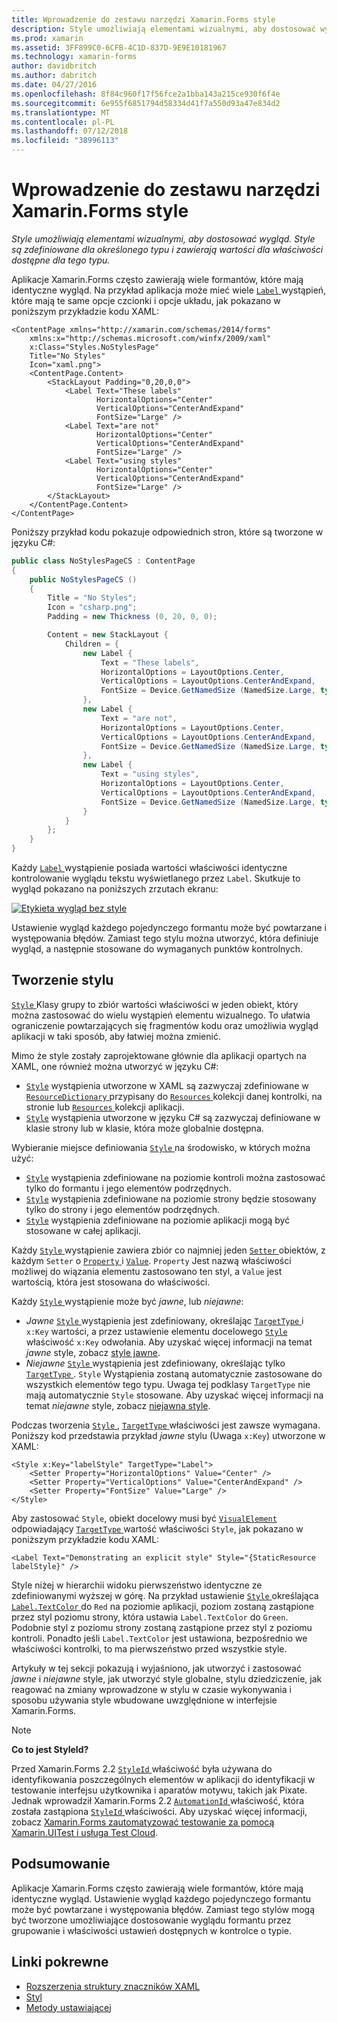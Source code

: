 ```yaml
---
title: Wprowadzenie do zestawu narzędzi Xamarin.Forms style
description: Style umożliwiają elementami wizualnymi, aby dostosować wygląd. Style są zdefiniowane dla określonego typu i zawierają wartości dla właściwości dostępne dla tego typu.
ms.prod: xamarin
ms.assetid: 3FF899C0-6CFB-4C1D-837D-9E9E10181967
ms.technology: xamarin-forms
author: davidbritch
ms.author: dabritch
ms.date: 04/27/2016
ms.openlocfilehash: 8f84c960f17f56fce2a1bba143a215ce930f6f4e
ms.sourcegitcommit: 6e955f6851794d58334d41f7a550d93a47e834d2
ms.translationtype: MT
ms.contentlocale: pl-PL
ms.lasthandoff: 07/12/2018
ms.locfileid: "38996113"
---
```

# <a name="introduction-to-xamarinforms-styles"></a>Wprowadzenie do zestawu narzędzi Xamarin.Forms style

_Style umożliwiają elementami wizualnymi, aby dostosować wygląd. Style są zdefiniowane dla określonego typu i zawierają wartości dla właściwości dostępne dla tego typu._

Aplikacje Xamarin.Forms często zawierają wiele formantów, które mają identyczne wygląd. Na przykład aplikacja może mieć wiele [ `Label` ](xref:Xamarin.Forms.Label) wystąpień, które mają te same opcje czcionki i opcje układu, jak pokazano w poniższym przykładzie kodu XAML:

```xaml
<ContentPage xmlns="http://xamarin.com/schemas/2014/forms"
    xmlns:x="http://schemas.microsoft.com/winfx/2009/xaml"
    x:Class="Styles.NoStylesPage"
    Title="No Styles"
    Icon="xaml.png">
    <ContentPage.Content>
        <StackLayout Padding="0,20,0,0">
            <Label Text="These labels"
                   HorizontalOptions="Center"
                   VerticalOptions="CenterAndExpand"
                   FontSize="Large" />
            <Label Text="are not"
                   HorizontalOptions="Center"
                   VerticalOptions="CenterAndExpand"
                   FontSize="Large" />
            <Label Text="using styles"
                   HorizontalOptions="Center"
                   VerticalOptions="CenterAndExpand"
                   FontSize="Large" />
        </StackLayout>
    </ContentPage.Content>
</ContentPage>
```

Poniższy przykład kodu pokazuje odpowiednich stron, które są tworzone w języku C#:

```csharp
public class NoStylesPageCS : ContentPage
{
    public NoStylesPageCS ()
    {
        Title = "No Styles";
        Icon = "csharp.png";
        Padding = new Thickness (0, 20, 0, 0);

        Content = new StackLayout {
            Children = {
                new Label {
                    Text = "These labels",
                    HorizontalOptions = LayoutOptions.Center,
                    VerticalOptions = LayoutOptions.CenterAndExpand,
                    FontSize = Device.GetNamedSize (NamedSize.Large, typeof(Label))
                },
                new Label {
                    Text = "are not",
                    HorizontalOptions = LayoutOptions.Center,
                    VerticalOptions = LayoutOptions.CenterAndExpand,
                    FontSize = Device.GetNamedSize (NamedSize.Large, typeof(Label))
                },
                new Label {
                    Text = "using styles",
                    HorizontalOptions = LayoutOptions.Center,
                    VerticalOptions = LayoutOptions.CenterAndExpand,
                    FontSize = Device.GetNamedSize (NamedSize.Large, typeof(Label))
                }
            }
        };
    }
}
```

Każdy [ `Label` ](xref:Xamarin.Forms.Label) wystąpienie posiada wartości właściwości identyczne kontrolowanie wyglądu tekstu wyświetlanego przez `Label`. Skutkuje to wygląd pokazano na poniższych zrzutach ekranu:

[![](introduction-images/no-styles.png "Etykieta wygląd bez style")](introduction-images/no-styles-large.png#lightbox "etykiety wygląd bez style")

Ustawienie wygląd każdego pojedynczego formantu może być powtarzane i występowania błędów. Zamiast tego stylu można utworzyć, która definiuje wygląd, a następnie stosowane do wymaganych punktów kontrolnych.

## <a name="creating-a-style"></a>Tworzenie stylu

[ `Style` ](xref:Xamarin.Forms.Style) Klasy grupy to zbiór wartości właściwości w jeden obiekt, który można zastosować do wielu wystąpień elementu wizualnego. To ułatwia ograniczenie powtarzających się fragmentów kodu oraz umożliwia wygląd aplikacji w taki sposób, aby łatwiej można zmienić.

Mimo że style zostały zaprojektowane głównie dla aplikacji opartych na XAML, one również można utworzyć w języku C#:

- [`Style`](xref:Xamarin.Forms.Style) wystąpienia utworzone w XAML są zazwyczaj zdefiniowane w [ `ResourceDictionary` ](xref:Xamarin.Forms.ResourceDictionary) przypisany do [ `Resources` ](xref:Xamarin.Forms.VisualElement.Resources) kolekcji danej kontrolki, na stronie lub [ `Resources` ](xref:Xamarin.Forms.Application.Resources) kolekcji aplikacji.
- [`Style`](xref:Xamarin.Forms.Style) wystąpienia utworzone w języku C# są zazwyczaj definiowane w klasie strony lub w klasie, która może globalnie dostępna.

Wybieranie miejsce definiowania [ `Style` ](xref:Xamarin.Forms.Style) na środowisko, w których można użyć:

- [`Style`](xref:Xamarin.Forms.Style) wystąpienia zdefiniowane na poziomie kontroli można zastosować tylko do formantu i jego elementów podrzędnych.
- [`Style`](xref:Xamarin.Forms.Style) wystąpienia zdefiniowane na poziomie strony będzie stosowany tylko do strony i jego elementów podrzędnych.
- [`Style`](xref:Xamarin.Forms.Style) wystąpienia zdefiniowane na poziomie aplikacji mogą być stosowane w całej aplikacji.

Każdy [ `Style` ](xref:Xamarin.Forms.Style) wystąpienie zawiera zbiór co najmniej jeden [ `Setter` ](xref:Xamarin.Forms.Setter) obiektów, z każdym `Setter` o [ `Property` ](xref:Xamarin.Forms.Setter.Property) i [`Value`](xref:Xamarin.Forms.Setter.Value). `Property` Jest nazwą właściwości możliwej do wiązania elementu zastosowano ten styl, a `Value` jest wartością, która jest stosowana do właściwości.

Każdy [ `Style` ](xref:Xamarin.Forms.Style) wystąpienie może być *jawne*, lub *niejawne*:

- *Jawne* [ `Style` ](xref:Xamarin.Forms.Style) wystąpienia jest zdefiniowany, określając [ `TargetType` ](xref:Xamarin.Forms.Style.TargetType) i `x:Key` wartości, a przez ustawienie elementu docelowego [ `Style` ](xref:Xamarin.Forms.VisualElement.Style) właściwość `x:Key` odwołania. Aby uzyskać więcej informacji na temat *jawne* style, zobacz [style jawne](~/xamarin-forms/user-interface/styles/explicit.md).
- *Niejawne* [ `Style` ](xref:Xamarin.Forms.Style) wystąpienia jest zdefiniowany, określając tylko [ `TargetType` ](xref:Xamarin.Forms.Style.TargetType). `Style` Wystąpienia zostaną automatycznie zastosowane do wszystkich elementów tego typu. Uwaga tej podklasy `TargetType` nie mają automatycznie `Style` stosowane. Aby uzyskać więcej informacji na temat *niejawne* style, zobacz [niejawna style](~/xamarin-forms/user-interface/styles/implicit.md).

Podczas tworzenia [ `Style` ](xref:Xamarin.Forms.Style), [ `TargetType` ](xref:Xamarin.Forms.Style.TargetType) właściwości jest zawsze wymagana. Poniższy kod przedstawia przykład *jawne* stylu (Uwaga `x:Key`) utworzone w XAML:

```xaml
<Style x:Key="labelStyle" TargetType="Label">
    <Setter Property="HorizontalOptions" Value="Center" />
    <Setter Property="VerticalOptions" Value="CenterAndExpand" />
    <Setter Property="FontSize" Value="Large" />
</Style>
```

Aby zastosować `Style`, obiekt docelowy musi być [ `VisualElement` ](xref:Xamarin.Forms.VisualElement) odpowiadający [ `TargetType` ](xref:Xamarin.Forms.Style.TargetType) wartość właściwości `Style`, jak pokazano w poniższym przykładzie kodu XAML:

```xaml
<Label Text="Demonstrating an explicit style" Style="{StaticResource labelStyle}" />
```

Style niżej w hierarchii widoku pierwszeństwo identyczne ze zdefiniowanymi wyższej w górę. Na przykład ustawienie [ `Style` ](xref:Xamarin.Forms.Style) określająca [ `Label.TextColor` ](xref:Xamarin.Forms.Label.TextColor) do `Red` na poziomie aplikacji, poziom zostaną zastąpione przez styl poziomu strony, która ustawia `Label.TextColor` do `Green`. Podobnie styl z poziomu strony zostaną zastąpione przez styl z poziomu kontroli. Ponadto jeśli `Label.TextColor` jest ustawiona, bezpośrednio we właściwości kontrolki, to ma pierwszeństwo przed wszystkie style.

Artykuły w tej sekcji pokazują i wyjaśniono, jak utworzyć i zastosować *jawne* i *niejawne* style, jak utworzyć style globalne, stylu dziedziczenie, jak reagować na zmiany wprowadzone w stylu w czasie wykonywania i sposobu używania style wbudowane uwzględnione w interfejsie Xamarin.Forms.

> [!NOTE]
> **Co to jest StyleId?**
>
> Przed Xamarin.Forms 2.2 [ `StyleId` ](xref:Xamarin.Forms.Element.StyleId) właściwość była używana do identyfikowania poszczególnych elementów w aplikacji do identyfikacji w testowanie interfejsu użytkownika i aparatów motywu, takich jak Pixate. Jednak wprowadził Xamarin.Forms 2.2 [ `AutomationId` ](xref:Xamarin.Forms.Element.AutomationId) właściwość, która została zastąpiona [ `StyleId` ](xref:Xamarin.Forms.Element.StyleId) właściwości. Aby uzyskać więcej informacji, zobacz [Xamarin.Forms zautomatyzować testowanie za pomocą Xamarin.UITest i usługa Test Cloud](~/xamarin-forms/deploy-test/uitest-and-test-cloud.md).

## <a name="summary"></a>Podsumowanie

Aplikacje Xamarin.Forms często zawierają wiele formantów, które mają identyczne wygląd. Ustawienie wygląd każdego pojedynczego formantu może być powtarzane i występowania błędów. Zamiast tego stylów mogą być tworzone umożliwiające dostosowanie wyglądu formantu przez grupowanie i właściwości ustawień dostępnych w kontrolce o typie.


## <a name="related-links"></a>Linki pokrewne

- [Rozszerzenia struktury znaczników XAML](~/xamarin-forms/xaml/xaml-basics/xaml-markup-extensions.md)
- [Styl](xref:Xamarin.Forms.Style)
- [Metody ustawiającej](xref:Xamarin.Forms.Setter)
